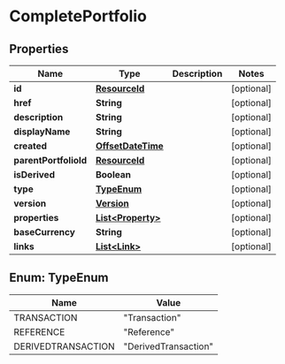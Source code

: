 

# CompletePortfolio

## Properties

Name | Type | Description | Notes
------------ | ------------- | ------------- | -------------
**id** | [**ResourceId**](ResourceId.md) |  |  [optional]
**href** | **String** |  |  [optional]
**description** | **String** |  |  [optional]
**displayName** | **String** |  |  [optional]
**created** | [**OffsetDateTime**](OffsetDateTime.md) |  |  [optional]
**parentPortfolioId** | [**ResourceId**](ResourceId.md) |  |  [optional]
**isDerived** | **Boolean** |  |  [optional]
**type** | [**TypeEnum**](#TypeEnum) |  |  [optional]
**version** | [**Version**](Version.md) |  |  [optional]
**properties** | [**List&lt;Property&gt;**](Property.md) |  |  [optional]
**baseCurrency** | **String** |  |  [optional]
**links** | [**List&lt;Link&gt;**](Link.md) |  |  [optional]



## Enum: TypeEnum

Name | Value
---- | -----
TRANSACTION | &quot;Transaction&quot;
REFERENCE | &quot;Reference&quot;
DERIVEDTRANSACTION | &quot;DerivedTransaction&quot;



